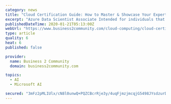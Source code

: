 ```yaml
---
category: news
title: "Cloud Certification Guide: How to Master & Showcase Your Expertise in AWS, Azure, & Google Cloud"
excerpt: "Azure Data Scientist Associate Intended for individuals that apply Azure’s machine learning techniques to train, evaluate, and deploy models that will ultimately help solve business problems. Azure Data Engineer Associate For individuals that design and implement the management, security, monitoring, and privacy of data – using the full ..."
publishedDateTime: 2020-01-21T05:13:00Z
webUrl: "https://www.business2community.com/cloud-computing/cloud-certification-guide-how-to-master-showcase-your-expertise-in-aws-azure-google-cloud-02276717"
type: article
quality: 6
heat: 6
published: false

provider:
  name: Business 2 Community
  domain: business2community.com

topics:
  - AI
  - Microsoft AI

secured: "3mFz2pMLIUlx/cN8l0unwQ+PQZCBcrRje3y/4uqFjmzjmcqjG5498JYsdzurDYNa4yZdxcssJEs9YM5JaAcL0ULo8kCGlDSPAq8dc7Axumi1wfLqeA5c0UlWPlfalJktJytwAoX9+bmkmL+nEWJ+LLzGcfKEQvL3Q3in81NFRn+Xvoch31FmH2pRt1gHoDg055t6wY1KYPiGzFkjxmbVOHEfWVuYNb0LxhJj2a3IlyhDfpcogTaQ4y8wRp6WlPoU74Yv864LrL1DtAipva3ihYTPzmulhhRy5qD7TCcv52WaZzR+JnKhSI22bMpRDbyR;fTltZwqA0QUwk6A8W//rfA=="
---
```


